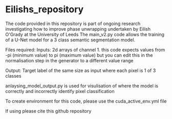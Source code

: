 # Eilishs_repository

The code provided in this repository is part of ongoing research investigating how to improve phase unwrapping undertaken by Eilish O'Grady at the University of Leeds
The main_v2.py code allows the training of a U-Net model for a 3 class semantic segmentation model.

Files required:
Inputs:
2d arrays of channel 1. this code expects values from -pi (minimum value) to pi (maximum value) but you can edit this in the normalisation step in the generator to a different value range

Output:
Target label of the same size as input where each pixel is 1 of 3 classes

anlaysing_model_output.py is used for visulisation of where the model is correctly and incorrectly identify pixel classification

To create environment for this code, please use the cuda_active_env.yml file

If using please cite this github repository
